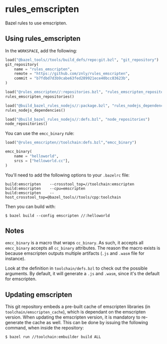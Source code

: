 # rules_emscripten
Bazel rules to use emscripten.

## Using rules_emscripten
In the `WORKSPACE`, add the following:
```python
load("@bazel_tools//tools/build_defs/repo:git.bzl", "git_repository")
git_repository(
    name = "rules_emscripten",
    remote = "https://github.com/znly/rules_emscripten",
    commit = "b7fdbd7d3b9cabe63fed289921ece40bcc83623b",
)

load("@rules_emscripten//:repositories.bzl", "rules_emscripten_repositories")
rules_emscripten_repositories()

load("@build_bazel_rules_nodejs//:package.bzl", "rules_nodejs_dependencies")
rules_nodejs_dependencies()

load("@build_bazel_rules_nodejs//:defs.bzl", "node_repositories")
node_repositories()
```

You can use the `emcc_binary` rule:
```python
load("@rules_emscripten//toolchain:defs.bzl","emcc_binary")

emcc_binary(
    name = "helloworld",
    srcs = ["helloworld.cc"],
)
```

You'll need to add the following options to your `.bazelrc` file:
```
build:emscripten    --crosstool_top=//toolchain:emscripten
build:emscripten    --cpu=emscripten
build:emscripten    --host_crosstool_top=@bazel_tools//tools/cpp:toolchain
```

Then you can build with:
```
$ bazel build --config emscripten //:helloworld
```

## Notes
`emcc_binary` is a macro that wraps `cc_binary`. As such, it accepts all
`emcc_binary` accepts all `cc_binary` attributes. The reason the macro exists is
because emscripten outputs multiple artifacts (`.js` and `.wasm` file for
instance).

Look at the definition in `toolchain/defs.bzl` to check out the possible
arguments. By default, it will generate a `.js` and `.wasm`, since it's the
default for emscripten.

## Updating emscripten
This git repository embeds a pre-built cache of emscripten libraries (in
`toolchain/emscripten_cache`), which is dependant on the emscripten version.
When updating the emscripten version, it is mandatory to re-generate the cache
as well. This can be done by issuing the following command, when inside the
repository:
```
$ bazel run //toolchain:embuilder build ALL
```
